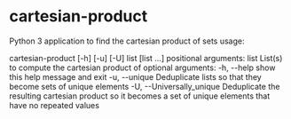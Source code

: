 # cartesian-product
Python 3 application to find the cartesian product of sets usage: 

cartesian-product [-h] [-u] [-U] list [list ...] positional arguments:
  list List(s) to compute the cartesian product of optional arguments:
  -h, --help show this help message and exit
  -u, --unique Deduplicate lists so that they become sets of unique
                        elements
  -U, --Universally_unique
                        Deduplicate the resulting cartesian product so it
                        becomes a set of unique elements that have no 
repeated
                        values
